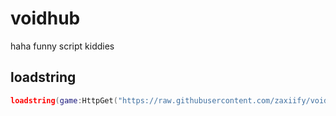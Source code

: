 # voidhub
haha funny script kiddies

## loadstring
```lua
loadstring(game:HttpGet("https://raw.githubusercontent.com/zaxiify/voidhub/main/main.lua"))()
```
